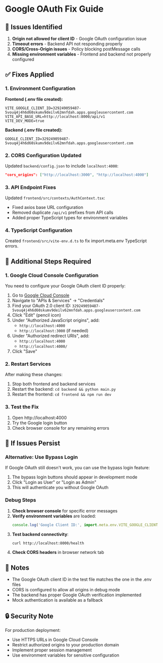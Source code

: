 # Google OAuth Fix Guide

## 🔧 Issues Identified

1. **Origin not allowed for client ID** - Google OAuth configuration issue
2. **Timeout errors** - Backend API not responding properly  
3. **CORS/Cross-Origin issues** - Policy blocking postMessage calls
4. **Missing environment variables** - Frontend and backend not properly configured

## ✅ Fixes Applied

### 1. Environment Configuration

**Frontend (.env file created):**
```
VITE_GOOGLE_CLIENT_ID=329249059487-5vouq4j4h6d60skumv9deilv62mnfdah.apps.googleusercontent.com
VITE_API_BASE_URL=http://localhost:8000/api/v1
VITE_DEV_MODE=true
```

**Backend (.env file created):**
```
GOOGLE_CLIENT_ID=329249059487-5vouq4j4h6d60skumv9deilv62mnfdah.apps.googleusercontent.com
```

### 2. CORS Configuration Updated

Updated `backend/config.json` to include `localhost:4000`:
```json
"cors_origins": ["http://localhost:3000", "http://localhost:4000"]
```

### 3. API Endpoint Fixes

Updated `frontend/src/contexts/AuthContext.tsx`:
- Fixed axios base URL configuration
- Removed duplicate `/api/v1` prefixes from API calls
- Added proper TypeScript types for environment variables

### 4. TypeScript Configuration

Created `frontend/src/vite-env.d.ts` to fix import.meta.env TypeScript errors.

## 🔧 Additional Steps Required

### 1. Google Cloud Console Configuration

You need to configure your Google OAuth client ID properly:

1. Go to [Google Cloud Console](https://console.cloud.google.com/)
2. Navigate to "APIs & Services" → "Credentials"
3. Find your OAuth 2.0 client ID: `329249059487-5vouq4j4h6d60skumv9deilv62mnfdah.apps.googleusercontent.com`
4. Click "Edit" (pencil icon)
5. Under "Authorized JavaScript origins", add:
   - `http://localhost:4000`
   - `http://localhost:3000` (if needed)
6. Under "Authorized redirect URIs", add:
   - `http://localhost:4000`
   - `http://localhost:4000/`
7. Click "Save"

### 2. Restart Services

After making these changes:

1. Stop both frontend and backend services
2. Restart the backend: `cd backend && python main.py`
3. Restart the frontend: `cd frontend && npm run dev`

### 3. Test the Fix

1. Open http://localhost:4000
2. Try the Google login button
3. Check browser console for any remaining errors

## 🚨 If Issues Persist

### Alternative: Use Bypass Login

If Google OAuth still doesn't work, you can use the bypass login feature:

1. The bypass login buttons should appear in development mode
2. Click "Login as User" or "Login as Admin"
3. This will authenticate you without Google OAuth

### Debug Steps

1. **Check browser console** for specific error messages
2. **Verify environment variables** are loaded:
   ```javascript
   console.log('Google Client ID:', import.meta.env.VITE_GOOGLE_CLIENT_ID)
   ```
3. **Test backend connectivity**:
   ```bash
   curl http://localhost:8000/health
   ```
4. **Check CORS headers** in browser network tab

## 📝 Notes

- The Google OAuth client ID in the test file matches the one in the .env files
- CORS is configured to allow all origins in debug mode
- The backend has proper Google OAuth verification implemented
- Mock authentication is available as a fallback

## 🔒 Security Note

For production deployment:
- Use HTTPS URLs in Google Cloud Console
- Restrict authorized origins to your production domain
- Implement proper session management
- Use environment variables for sensitive configuration 